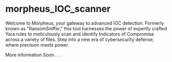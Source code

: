 # morpheus_IOC_scanner
Welcome to Morpheus, your gateway to advanced IOC detection. Formerly known as "RansomSniffer," this tool harnesses the power of expertly crafted Yara rules to meticulously scan and identify Indicators of Compromise across a variety of files. Step into a new era of cybersecurity defense, where precision meets power.

More information Soon . . .
